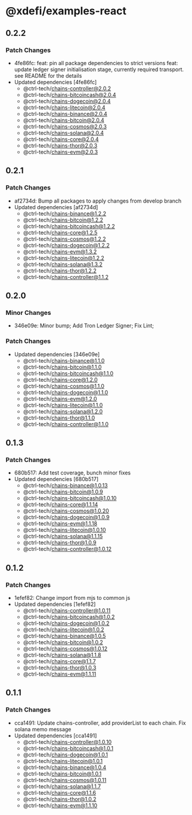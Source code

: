 # @xdefi/examples-react

## 0.2.2

### Patch Changes

- 4fe86fc: feat: pin all package dependencies to strict versions
  feat: update ledger signer initialisation stage, currently required transport. see README for the details
- Updated dependencies [4fe86fc]
  - @ctrl-tech/chains-controller@2.0.2
  - @ctrl-tech/chains-bitcoincash@2.0.4
  - @ctrl-tech/chains-dogecoin@2.0.4
  - @ctrl-tech/chains-litecoin@2.0.4
  - @ctrl-tech/chains-binance@2.0.4
  - @ctrl-tech/chains-bitcoin@2.0.4
  - @ctrl-tech/chains-cosmos@2.0.3
  - @ctrl-tech/chains-solana@2.0.4
  - @ctrl-tech/chains-core@2.0.4
  - @ctrl-tech/chains-thor@2.0.3
  - @ctrl-tech/chains-evm@2.0.3

## 0.2.1

### Patch Changes

- af2734d: Bump all packages to apply changes from develop branch
- Updated dependencies [af2734d]
  - @ctrl-tech/chains-binance@1.2.2
  - @ctrl-tech/chains-bitcoin@1.2.2
  - @ctrl-tech/chains-bitcoincash@1.2.2
  - @ctrl-tech/chains-core@1.2.5
  - @ctrl-tech/chains-cosmos@1.2.2
  - @ctrl-tech/chains-dogecoin@1.2.2
  - @ctrl-tech/chains-evm@1.3.2
  - @ctrl-tech/chains-litecoin@1.2.2
  - @ctrl-tech/chains-solana@1.3.2
  - @ctrl-tech/chains-thor@1.2.2
  - @ctrl-tech/chains-controller@1.1.2

## 0.2.0

### Minor Changes

- 346e09e: Minor bump; Add Tron Ledger Signer; Fix Lint;

### Patch Changes

- Updated dependencies [346e09e]
  - @ctrl-tech/chains-binance@1.1.0
  - @ctrl-tech/chains-bitcoin@1.1.0
  - @ctrl-tech/chains-bitcoincash@1.1.0
  - @ctrl-tech/chains-core@1.2.0
  - @ctrl-tech/chains-cosmos@1.1.0
  - @ctrl-tech/chains-dogecoin@1.1.0
  - @ctrl-tech/chains-evm@1.2.0
  - @ctrl-tech/chains-litecoin@1.1.0
  - @ctrl-tech/chains-solana@1.2.0
  - @ctrl-tech/chains-thor@1.1.0
  - @ctrl-tech/chains-controller@1.1.0

## 0.1.3

### Patch Changes

- 680b517: Add test coverage, bunch minor fixes
- Updated dependencies [680b517]
  - @ctrl-tech/chains-binance@1.0.13
  - @ctrl-tech/chains-bitcoin@1.0.9
  - @ctrl-tech/chains-bitcoincash@1.0.10
  - @ctrl-tech/chains-core@1.1.14
  - @ctrl-tech/chains-cosmos@1.0.20
  - @ctrl-tech/chains-dogecoin@1.0.9
  - @ctrl-tech/chains-evm@1.1.18
  - @ctrl-tech/chains-litecoin@1.0.10
  - @ctrl-tech/chains-solana@1.1.15
  - @ctrl-tech/chains-thor@1.0.9
  - @ctrl-tech/chains-controller@1.0.12

## 0.1.2

### Patch Changes

- 1efef82: Change import from mjs to common js
- Updated dependencies [1efef82]
  - @ctrl-tech/chains-controller@1.0.11
  - @ctrl-tech/chains-bitcoincash@1.0.2
  - @ctrl-tech/chains-dogecoin@1.0.2
  - @ctrl-tech/chains-litecoin@1.0.2
  - @ctrl-tech/chains-binance@1.0.5
  - @ctrl-tech/chains-bitcoin@1.0.2
  - @ctrl-tech/chains-cosmos@1.0.12
  - @ctrl-tech/chains-solana@1.1.8
  - @ctrl-tech/chains-core@1.1.7
  - @ctrl-tech/chains-thor@1.0.3
  - @ctrl-tech/chains-evm@1.1.11

## 0.1.1

### Patch Changes

- cca1491: Update chains-controller, add providerList to each chain. Fix solana memo message
- Updated dependencies [cca1491]
  - @ctrl-tech/chains-controller@1.0.10
  - @ctrl-tech/chains-bitcoincash@1.0.1
  - @ctrl-tech/chains-dogecoin@1.0.1
  - @ctrl-tech/chains-litecoin@1.0.1
  - @ctrl-tech/chains-binance@1.0.4
  - @ctrl-tech/chains-bitcoin@1.0.1
  - @ctrl-tech/chains-cosmos@1.0.11
  - @ctrl-tech/chains-solana@1.1.7
  - @ctrl-tech/chains-core@1.1.6
  - @ctrl-tech/chains-thor@1.0.2
  - @ctrl-tech/chains-evm@1.1.10
